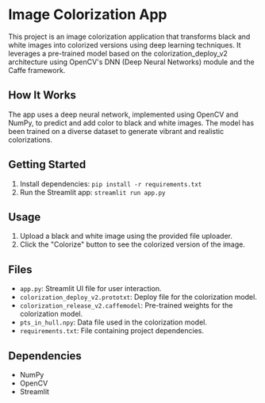 # Image Colorization App

This project is an image colorization application that transforms black and white images into colorized versions using deep learning techniques. It leverages a pre-trained model based on the colorization_deploy_v2 architecture using OpenCV's DNN (Deep Neural Networks) module and the Caffe framework.

## How It Works

The app uses a deep neural network, implemented using OpenCV and NumPy, to predict and add color to black and white images. The model has been trained on a diverse dataset to generate vibrant and realistic colorizations.

## Getting Started

1. Install dependencies: `pip install -r requirements.txt`
2. Run the Streamlit app: `streamlit run app.py`

## Usage

1. Upload a black and white image using the provided file uploader.
2. Click the "Colorize" button to see the colorized version of the image.

## Files

- `app.py`: Streamlit UI file for user interaction.
- `colorization_deploy_v2.prototxt`: Deploy file for the colorization model.
- `colorization_release_v2.caffemodel`: Pre-trained weights for the colorization model.
- `pts_in_hull.npy`: Data file used in the colorization model.
- `requirements.txt`: File containing project dependencies.

## Dependencies

- NumPy
- OpenCV
- Streamlit
